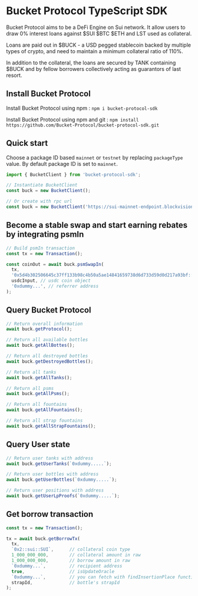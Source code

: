 # Bucket Protocol TypeScript SDK

Bucket Protocol aims to be a DeFi Engine on Sui network. It allow users to draw 0% interest loans against $SUI $BTC $ETH and LST used as collateral.

Loans are paid out in $BUCK - a USD pegged stablecoin backed by multiple types of crypto, and need to maintain a minimum collateral ratio of 110%.

In addition to the collateral, the loans are secured by TANK containing $BUCK and by fellow borrowers collectively acting as guarantors of last resort.

## Install Bucket Protocol

Install Bucket Protocol using npm : `npm i bucket-protocol-sdk`

Install Bucket Protocol using npm and git : `npm install https://github.com/Bucket-Protocol/bucket-protocol-sdk.git`

## Quick start

Choose a package ID based `mainnet` or `testnet` by replacing `packageType` value. By default package ID is set to `mainnet`.

```ts
import { BucketClient } from 'bucket-protocol-sdk';

// Instantiate BucketClient
const buck = new BucketClient();

// Or create with rpc url
const buck = new BucketClient('https://sui-mainnet-endpoint.blockvision.org/');
```

## Become a stable swap and start earning rebates by integrating psmIn

```ts
// Build psmIn transaction
const tx = new Transaction();

const coinOut = await buck.psmSwapIn(
  tx,
  '0x5d4b302506645c37ff133b98c4b50a5ae14841659738d6d733d59d0d217a93bf::coin::COIN', // e.g USDC coin type
  usdcInput, // usdc coin object
  '0xdummy...', // referrer address
);
```

## Query Bucket Protocol

```ts
// Return overall information
await buck.getProtocol();

// Return all available bottles
await buck.getAllBottes();

// Return all destroyed bottles
await buck.getDestroyedBottles();

// Return all tanks
await buck.getAllTanks();

// Return all psms
await buck.getAllPsms();

// Return all fountains
await buck.getAllFountains();

// Return all strap fountains
await buck.getAllStrapFountains();
```

## Query User state

```ts
// Return user tanks with address
await buck.getUserTanks(`0xdummy.....`);

// Return user bottles with address
await buck.getUserBottles(`0xdummy.....`);

// Return user positions with address
await buck.getUserLpProofs(`0xdummy.....`);
```

## Get borrow transaction

```ts
const tx = new Transaction();

tx = await buck.getBorrowTx(
  tx,
  `0x2::sui::SUI`,      // collateral coin type
  1_000_000_000,        // collateral amount in raw
  1_000_000_000,        // borrow amount in raw
  `0xdummy...`,         // recipient address
  true,                 // isUpdateOracle
  `0xdummy...`,         // you can fetch with findInsertionPlace function
  strapId,              // bottle's strapId
);
```
